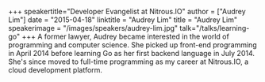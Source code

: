 +++
speakertitle="Developer Evangelist at Nitrous.IO"
author = ["Audrey Lim"]
date = "2015-04-18"
linktitle = "Audrey Lim"
title = "Audrey Lim"
speakerimage = "/images/speakers/audrey-lim.jpg"
talk="/talks/learning-go"
+++
A former lawyer, Audrey became interested in the world of programming and computer science. She picked up front-end programming in April 2014 before learning Go as her first backend language in July 2014. She's since moved to full-time programming as my career at Nitrous.IO, a cloud development platform.
